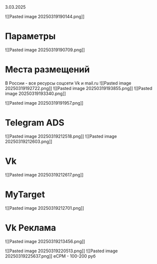 3.03.2025

![[Pasted image 20250319190144.png]]

# Параметры
![[Pasted image 20250319190709.png]]
# Места размещений
В России - все ресурсы соцсети Vk и mail.ru
![[Pasted image 20250319192722.png]]
![[Pasted image 20250319193855.png]]
![[Pasted image 20250319193340.png]]

![[Pasted image 20250319191957.png]]

# Telegram ADS
![[Pasted image 20250319212518.png]]
![[Pasted image 20250319212603.png]]
# Vk
![[Pasted image 20250319212617.png]]
# MyTarget
![[Pasted image 20250319212701.png]]
# Vk Реклама
![[Pasted image 20250319213456.png]]

![[Pasted image 20250319220513.png]]
![[Pasted image 20250319225637.png]]
eCPM - 100-200 руб